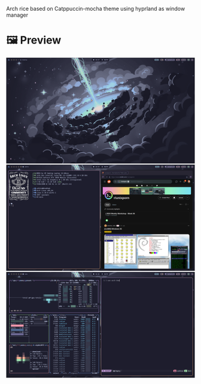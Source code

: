 Arch rice based on Catppuccin-mocha theme using hyprland as window manager
# 🖼 Preview
<img width="1000" src="Desktop.png">
<img width="1000" src="apps1.png">
<img width="1000" src="apps2.png">
